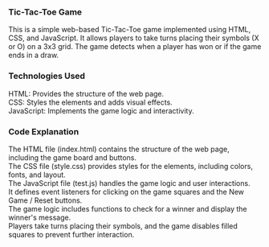 ### Tic-Tac-Toe Game
This is a simple web-based Tic-Tac-Toe game implemented using HTML, CSS, and JavaScript. It allows players to take turns placing their symbols (X or O) on a 3x3 grid. The game detects when a player has won or if the game ends in a draw.

 ### Technologies Used
HTML: Provides the structure of the web page. <br>
CSS: Styles the elements and adds visual effects. <br>
JavaScript: Implements the game logic and interactivity.

### Code Explanation
The HTML file (index.html) contains the structure of the web page, including the game board and buttons. <br>
The CSS file (style.css) provides styles for the elements, including colors, fonts, and layout. <br>
The JavaScript file (test.js) handles the game logic and user interactions. <br>
It defines event listeners for clicking on the game squares and the New Game / Reset buttons. <br>
The game logic includes functions to check for a winner and display the winner's message. <br>
Players take turns placing their symbols, and the game disables filled squares to prevent further interaction. <br>
